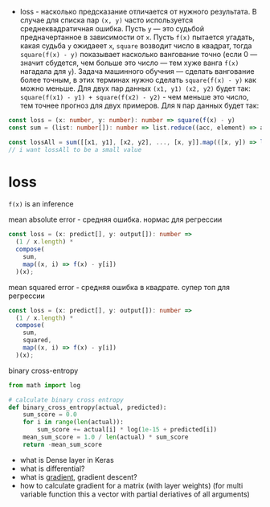 - loss - насколько предсказание отличается от нужного результата. В случае для списка пар `(x, y)` часто используется среднеквадратичная ошибка. Пусть `y` — это судьбой предначертанное в зависимости от `x`. Пусть `f(x)` пытается угадать, какая судьба `y` ожидаеет `x`, `square` возводит число в квадрат, тогда `square(f(x) - y)` показывает насколько вангование точно (если 0 — значит сбудется, чем больше это число — тем хуже ванга `f(x)` нагадала для `y`). Задача машинного обучния — сделать вангование более точным, в этих терминах нужно сделать `square(f(x) - y)` как можно меньше. Для двух пар данных `(x1, y1) (x2, y2)` будет так: `square(f(x1) - y1) + square(f(x2) - y2)` - чем меньше это число, тем точнее прогноз для двух примеров. Для `N` пар данных будет так:

```ts
const loss = (x: number, y: number): number => square(f(x) - y)
const sum = (list: number[]): number => list.reduce((acc, element) => acc + element, 0)

const lossAll = sum([[x1, y1], [x2, y2], ..., [x, y]].map(([x, y]) => loss(x, y)))
// i want lossAll to be a small value
```

# loss

`f(x)` is an inference

mean absolute error - средняя ошибка. нормас для регрессии

```ts
const loss = (x: predict[], y: output[]): number =>
  (1 / x.length) *
  compose(
    sum,
    map((x, i) => f(x) - y[i])
  )(x);
```

mean squared error - средняя ошибка в квадрате. супер топ для регрессии

```ts
const loss = (x: predict[], y: output[]): number =>
  (1 / x.length) *
  compose(
    sum,
    squared,
    map((x, i) => f(x) - y[i])
  )(x);
```

binary cross-entropy

```py
from math import log

# calculate binary cross entropy
def binary_cross_entropy(actual, predicted):
	sum_score = 0.0
	for i in range(len(actual)):
		sum_score += actual[i] * log(1e-15 + predicted[i])
	mean_sum_score = 1.0 / len(actual) * sum_score
	return -mean_sum_score
```

- what is Dense layer in Keras
- what is differential?
- what is [gradient](https://en.wikipedia.org/wiki/Gradient), gradient descent?
- how to calculate gradient for a matrix (with layer weights) (for multi variable function this a vector with partial deriatives of all arguments)
